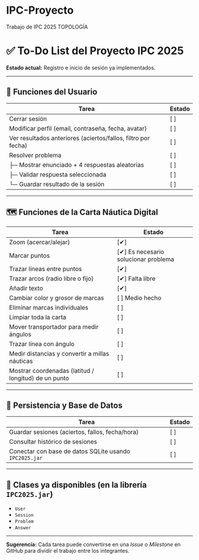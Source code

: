 # IPC-Proyecto
Trabajo de IPC 2025 TOPOLOGÍA
###
# ✅ To-Do List del Proyecto IPC 2025

**Estado actual:** Registro e inicio de sesión ya implementados.

---

## 👤 Funciones del Usuario

| Tarea                                                             | Estado |
|------------------------------------------------------------------|--------|
| Cerrar sesión                                                    | [ ]    |
| Modificar perfil (email, contraseña, fecha, avatar)              | [ ]    |
| Ver resultados anteriores (aciertos/fallos, filtro por fecha)    | [ ]    |
| Resolver problema                                                | [ ]    |
| ├─ Mostrar enunciado + 4 respuestas aleatorias                   | [ ]    |
| ├─ Validar respuesta seleccionada                                | [ ]    |
| └─ Guardar resultado de la sesión                                | [ ]    |

---

## 🗺️ Funciones de la Carta Náutica Digital

| Tarea                                                             | Estado |
|------------------------------------------------------------------|--------|
| Zoom (acercar/alejar)                                            | [✔]    |
| Marcar puntos                                                    | [✔] Es necesario solucionar problema   |
| Trazar líneas entre puntos                                       | [✔]    |
| Trazar arcos (radio libre o fijo)                                | [✔] Falta libre   |
| Añadir texto                                                     | [✔]    |
| Cambiar color y grosor de marcas                                 | [ ]  Medio hecho  |
| Eliminar marcas individuales                                     | [ ]    |
| Limpiar toda la carta                                            | [ ]    |
| Mover transportador para medir ángulos                           | [ ]    |
| Trazar línea con ángulo                                          | [ ]    |
| Medir distancias y convertir a millas náuticas                   | [ ]    |
| Mostrar coordenadas (latitud / longitud) de un punto             | [ ]    |

---

## 💾 Persistencia y Base de Datos

| Tarea                                                             | Estado |
|------------------------------------------------------------------|--------|
| Guardar sesiones (aciertos, fallos, fecha/hora)                  | [ ]    |
| Consultar histórico de sesiones                                  | [ ]    |
| Conectar con base de datos SQLite usando `IPC2025.jar`           | [ ]    |

---

## 🧱 Clases ya disponibles (en la librería `IPC2025.jar`)

- `User`
- `Session`
- `Problem`
- `Answer`

---

**Sugerencia:** Cada tarea puede convertirse en una *Issue* o *Milestone* en GitHub para dividir el trabajo entre los integrantes.
